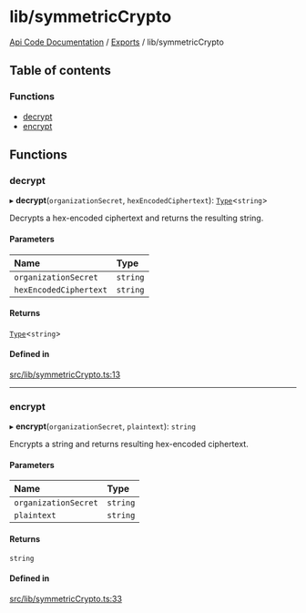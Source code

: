 # lib/symmetricCrypto
 
[Api Code Documentation](../README.md) / [Exports](../modules.md) / lib/symmetricCrypto

## Table of contents

### Functions

- [decrypt](lib_symmetricCrypto.md#decrypt)
- [encrypt](lib_symmetricCrypto.md#encrypt)

## Functions

### decrypt

▸ **decrypt**(`organizationSecret`, `hexEncodedCiphertext`): [`Type`](result.md#type)\<`string`\>

Decrypts a hex-encoded ciphertext and returns the resulting string.

#### Parameters

| Name | Type |
| :------ | :------ |
| `organizationSecret` | `string` |
| `hexEncodedCiphertext` | `string` |

#### Returns

[`Type`](result.md#type)\<`string`\>

#### Defined in

[src/lib/symmetricCrypto.ts:13](https://github.com/openkfw/TruBudget/blob/3cf6626/api/src/lib/symmetricCrypto.ts#L13)

___

### encrypt

▸ **encrypt**(`organizationSecret`, `plaintext`): `string`

Encrypts a string and returns resulting hex-encoded ciphertext.

#### Parameters

| Name | Type |
| :------ | :------ |
| `organizationSecret` | `string` |
| `plaintext` | `string` |

#### Returns

`string`

#### Defined in

[src/lib/symmetricCrypto.ts:33](https://github.com/openkfw/TruBudget/blob/3cf6626/api/src/lib/symmetricCrypto.ts#L33)
